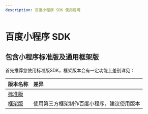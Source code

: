```yaml
---
description: 百度小程序 SDK 使用说明
---
```


# 百度小程序 SDK

## 包含小程序标准版及通用框架版 <a id="bao-han-xiao-cheng-xu-biao-zhun-ban-cha-jian-ban-ji-tong-yong-kuang-jia-ban"></a>

首先推荐您使用标准版SDK，框架版本会有一定功能上差别详见：

| 版本名称 | 差异 |
| :--- | :--- |
| [​标准版​](bai-du-xiao-cheng-xu-biao-zhun-ban-1.md) | ​ |
| ​[框架版​](bai-du-xiao-cheng-xu-tong-yong-kuang-jia-ban.md) | 使用第三方框架制作百度小程序，建议使用版本 |

#### 

